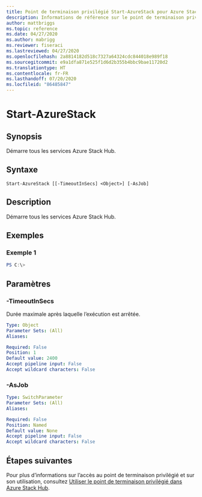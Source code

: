 ```yaml
---
title: Point de terminaison privilégié Start-AzureStack pour Azure Stack Hub
description: Informations de référence sur le point de terminaison privilégié Azure Stack PowerShell - Start-AzureStack
author: mattbriggs
ms.topic: reference
ms.date: 04/27/2020
ms.author: mabrigg
ms.reviewer: fiseraci
ms.lastreviewed: 04/27/2020
ms.openlocfilehash: 2a8814182d518c7327a64324cdc844018e989f18
ms.sourcegitcommit: e9a1dfa871e525f1d6d2b355b4bbc9bae11720d2
ms.translationtype: HT
ms.contentlocale: fr-FR
ms.lasthandoff: 07/20/2020
ms.locfileid: "86485847"
---
```

# <a name="start-azurestack"></a>Start-AzureStack

## <a name="synopsis"></a>Synopsis
Démarre tous les services Azure Stack Hub.

## <a name="syntax"></a>Syntaxe

```
Start-AzureStack [[-TimeoutInSecs] <Object>] [-AsJob]
```

## <a name="description"></a>Description
Démarre tous les services Azure Stack Hub.

## <a name="examples"></a>Exemples

### <a name="example-1"></a>Exemple 1
```powershell
PS C:\> 
```



## <a name="parameters"></a>Paramètres

### <a name="-timeoutinsecs"></a>-TimeoutInSecs
Durée maximale après laquelle l’exécution est arrêtée.

```yaml
Type: Object
Parameter Sets: (All)
Aliases:

Required: False
Position: 1
Default value: 2400
Accept pipeline input: False
Accept wildcard characters: False
```

### <a name="-asjob"></a>-AsJob


```yaml
Type: SwitchParameter
Parameter Sets: (All)
Aliases:

Required: False
Position: Named
Default value: None
Accept pipeline input: False
Accept wildcard characters: False
```

## <a name="next-steps"></a>Étapes suivantes

Pour plus d’informations sur l’accès au point de terminaison privilégié et sur son utilisation, consultez [Utiliser le point de terminaison privilégié dans Azure Stack Hub](../../operator/azure-stack-privileged-endpoint.md).
